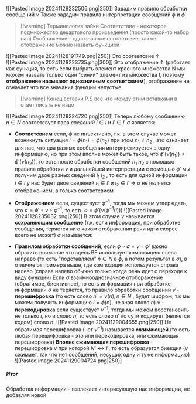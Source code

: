![[Pasted image 20241128232506.png|250]]
Зададим правило обработки сообщений $\nu$ 
Также зададим правила интерпретации сообщений $\phi \text{ и }\phi'$ 
>[!warning] Терминология зайки
>Соответствие - некоторое подмножество декартового произведения (просто какой-то набор пар)
>Отображение - однозначное соответсвие, также отображение можно назвать функцией

![[Pasted image 20241128191749.png|250]]
 Это соответсвие $\uparrow$  
 ![[Pasted image 20241128223735.png|300]]
 Это отображение $\uparrow$  (работает как функция, то есть если выбрать элемент красного множества N мы можем назвать только один "синий" элемент из множества I, поэтому **отображение называют однозначным соответсвием**), отображение не означает что все значания функции непустые.
>[!warning] Конец вставки
>P.S все что между этим вставками в ответ писать не надо

![[Pasted image 20241128224720.png|250]]
Теперь любому сообщению $n \in N$ соответсвует пара *сведений* $i \in I$ и $i'\in I'$
$\sigma$ является:
- **Соответсвием** если, $\phi$ не инъективно, т.к. в этом случае может возникнуть ситуация $i =\phi(n_{1}) = \phi(n_{2})$ при этом $n_{1}\neq n_{2}$ , это означает для нас, что два разных сообщения интерпретируется в одну информацию, но при этом вполне может быть такое, что $\phi'(\nu(n_{1})) \neq \phi'(\nu (n_{2}))$, то есть после обработки сообщений $n_{1}\text{  }n_{2}$ с помощью правила обработки $\nu$ и дальнейшей интерпретации с помощью $\phi'$  мы получим двое разных сведений $i_{1}\text{  }i_{2}$ , то есть для одной информации $i \in I$ у нас будет двое сведений $i_{1}\in I'\text{ и }i_{2}\in I'$ => $\sigma$ не является отображением, а только соответсвием

- **Отображением** если, существует $\phi^{-1}$, тогда мы можем утверждать, что $\sigma=\phi'\circ\nu\circ\phi^{-1}$, то есть $\sigma=\phi'(\nu(\phi^{-1}(i)))$ 
![[Pasted image 20241128235032.png|250]]
В этом случае $\nu$ называется **сохраняющим сообщение** (т.к. если информация, при обработке сообщения, теряется ни о каком отображении речи идти скорее всего не может)
$\sigma$ называется:
- **Правилом обработки сообщений**, если $\phi\circ\sigma=\nu\circ\phi'$ важно обратить внимание что здесь ВЕ использует композицию слева направо (то есть "подставляем" $n\in N$ в $\phi$, а потом результат в $\sigma$), в отличие от примера выше, где композиция используется справа налево (справа налево обычно только когда речь идет о переходе к виду функции)
Если $\sigma$ взаимнооднозначное  отоборажение (обратимое, биективное), то есть информация при обработке информации $\sigma$ не теряется, то правило обработки сообщений $\nu$ - **перешифровка** (то есть слово $n' = \nu(n);n \in N$ , будет шифром, т.к мы можем получить информацию $i = \phi(n)$, не зная слово $n$)
$\nu$ - **перекодировка** если существует $\nu^{-1}$, тогда мы можем восстановить не только $i$, но и слово $n$, то есть слово $n'$ по сути кодирует (является кодом) слово $n$.
![[Pasted image 20241129004655.png|250]]
Не обратимая перешифровка (нет $\nu^{-1}$) называется **сжимающей** (то есть любая перешифровка - это или перекодировка, или сжимающая перешифровка)
**Вполне сжимающая перешифровка** - перешифровка $\nu$ при которой $N'\leftrightarrow I'$, то есть образуется биекция ($\nu$ сжимает, так что нет сообщений, несущих одну и туже информацию)
![[Pasted image 20241129004724.png|250]]
##### Итог
Обработка информации - извлекает интерисующую нас информации, не добавляя новой